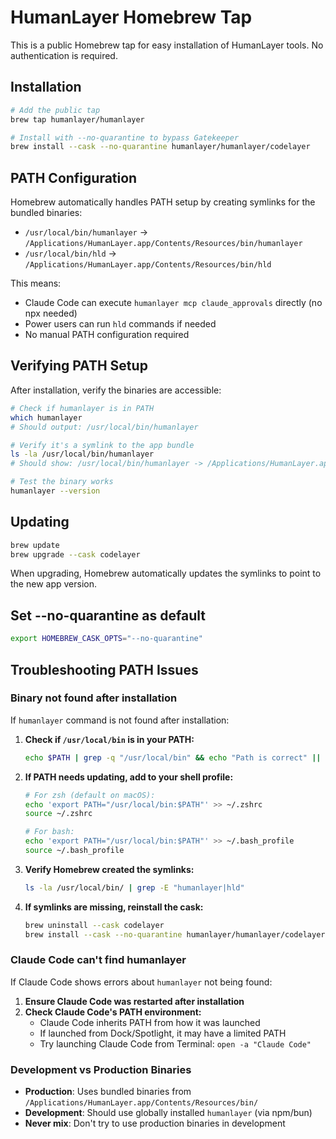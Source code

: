 # HumanLayer Homebrew Tap

This is a public Homebrew tap for easy installation of HumanLayer tools. No authentication is required.

## Installation

```bash
# Add the public tap
brew tap humanlayer/humanlayer

# Install with --no-quarantine to bypass Gatekeeper
brew install --cask --no-quarantine humanlayer/humanlayer/codelayer
```

## PATH Configuration

Homebrew automatically handles PATH setup by creating symlinks for the bundled binaries:
- `/usr/local/bin/humanlayer` → `/Applications/HumanLayer.app/Contents/Resources/bin/humanlayer`
- `/usr/local/bin/hld` → `/Applications/HumanLayer.app/Contents/Resources/bin/hld`

This means:
- Claude Code can execute `humanlayer mcp claude_approvals` directly (no npx needed)
- Power users can run `hld` commands if needed
- No manual PATH configuration required

## Verifying PATH Setup

After installation, verify the binaries are accessible:

```bash
# Check if humanlayer is in PATH
which humanlayer
# Should output: /usr/local/bin/humanlayer

# Verify it's a symlink to the app bundle
ls -la /usr/local/bin/humanlayer
# Should show: /usr/local/bin/humanlayer -> /Applications/HumanLayer.app/Contents/Resources/bin/humanlayer

# Test the binary works
humanlayer --version
```

## Updating

```bash
brew update
brew upgrade --cask codelayer
```

When upgrading, Homebrew automatically updates the symlinks to point to the new app version.

## Set --no-quarantine as default

```bash
export HOMEBREW_CASK_OPTS="--no-quarantine"
```

## Troubleshooting PATH Issues

### Binary not found after installation

If `humanlayer` command is not found after installation:

1. **Check if `/usr/local/bin` is in your PATH:**
   ```bash
   echo $PATH | grep -q "/usr/local/bin" && echo "Path is correct" || echo "Path needs updating"
   ```

2. **If PATH needs updating, add to your shell profile:**
   ```bash
   # For zsh (default on macOS):
   echo 'export PATH="/usr/local/bin:$PATH"' >> ~/.zshrc
   source ~/.zshrc

   # For bash:
   echo 'export PATH="/usr/local/bin:$PATH"' >> ~/.bash_profile
   source ~/.bash_profile
   ```

3. **Verify Homebrew created the symlinks:**
   ```bash
   ls -la /usr/local/bin/ | grep -E "humanlayer|hld"
   ```

4. **If symlinks are missing, reinstall the cask:**
   ```bash
   brew uninstall --cask codelayer
   brew install --cask --no-quarantine humanlayer/humanlayer/codelayer
   ```

### Claude Code can't find humanlayer

If Claude Code shows errors about `humanlayer` not being found:

1. **Ensure Claude Code was restarted after installation**
2. **Check Claude Code's PATH environment:**
   - Claude Code inherits PATH from how it was launched
   - If launched from Dock/Spotlight, it may have a limited PATH
   - Try launching Claude Code from Terminal: `open -a "Claude Code"`

### Development vs Production Binaries

- **Production**: Uses bundled binaries from `/Applications/HumanLayer.app/Contents/Resources/bin/`
- **Development**: Should use globally installed `humanlayer` (via npm/bun)
- **Never mix**: Don't try to use production binaries in development
